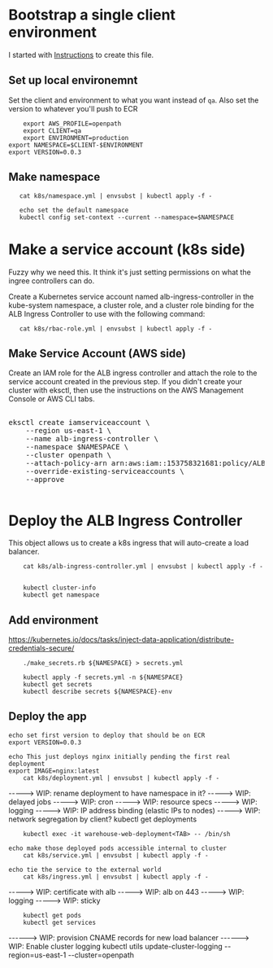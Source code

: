 # Bootstrap a single client environment

I started with
[Instructions](https://docs.aws.amazon.com/eks/latest/userguide/alb-ingress.html)
to create this file.

## Set up local environemnt

Set the client and environment to what you want instead of `qa`. Also set
the version to whatever you'll push to ECR

        export AWS_PROFILE=openpath
        export CLIENT=qa
        export ENVIRONMENT=production
	export NAMESPACE=$CLIENT-$ENVIRONMENT
	export VERSION=0.0.3

## Make namespace

       cat k8s/namespace.yml | envsubst | kubectl apply -f -

       echo set the default namespace
       kubectl config set-context --current --namespace=$NAMESPACE

# Make a service account (k8s side)

Fuzzy why we need this. It think it's just setting permissions on what the
ingree controllers can do.

Create a Kubernetes service account named alb-ingress-controller in the kube-system namespace, a cluster role,
and a cluster role binding for the ALB Ingress Controller to use with the
following command:

       cat k8s/rbac-role.yml | envsubst | kubectl apply -f -

## Make Service Account (AWS side)

Create an IAM role for the ALB ingress controller and attach the role to the
service account created in the previous step. If you didn't create your cluster
with eksctl, then use the instructions on the AWS Management Console or AWS CLI
tabs.

<pre>

eksctl create iamserviceaccount \
    --region us-east-1 \
    --name alb-ingress-controller \
    --namespace $NAMESPACE \
    --cluster openpath \
    --attach-policy-arn arn:aws:iam::153758321681:policy/ALBIngressControllerIAMPolicy \
    --override-existing-serviceaccounts \
    --approve

</pre>

# Deploy the ALB Ingress Controller

This object allows us to create a k8s ingress that will auto-create a load
balancer.

        cat k8s/alb-ingress-controller.yml | envsubst | kubectl apply -f -


        kubectl cluster-info
        kubectl get namespace


## Add environment

https://kubernetes.io/docs/tasks/inject-data-application/distribute-credentials-secure/

        ./make_secrets.rb ${NAMESPACE} > secrets.yml

        kubectl apply -f secrets.yml -n ${NAMESPACE}
        kubectl get secrets
        kubectl describe secrets ${NAMESPACE}-env

## Deploy the app

	echo set first version to deploy that should be on ECR
	export VERSION=0.0.3

	echo This just deploys nginx initially pending the first real deployment
	export IMAGE=nginx:latest
        cat k8s/deployment.yml | envsubst | kubectl apply -f -
-----> WIP: rename deployment to have namespace in it?
-----> WIP: delayed jobs
-----> WIP: cron
-----> WIP: resource specs
-----> WIP: logging
-----> WIP: IP address binding (elastic IPs to nodes)
-----> WIP: network segregation by client?
        kubectl get deployments

        kubectl exec -it warehouse-web-deployment<TAB> -- /bin/sh

	echo make those deployed pods accessible internal to cluster
        cat k8s/service.yml | envsubst | kubectl apply -f -

	echo tie the service to the external world
        cat k8s/ingress.yml | envsubst | kubectl apply -f -
-----> WIP: certificate with alb
-----> WIP: alb on 443
-----> WIP: logging
-----> WIP: sticky

        kubectl get pods
        kubectl get services

------> WIP: provision CNAME records for new load balancer
------> WIP: Enable cluster logging
        kubectl utils update-cluster-logging --region=us-east-1 --cluster=openpath
